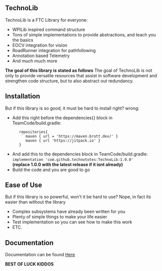 ## TechnoLib

TechnoLib is a FTC Library for everyone:
 - WPILib inspired command structure
 - Tons of simple implementations to provide abstractions, and teach you the basics
 - EOCV integration for vision
 - RoadRunner integration for pathfollowing
 - Annotation based Telemetry
 - And much much more

**The goal of this library is stated as follows**
 The goal of TechnoLib is not only to provide versatile resources that assist in software development and strengthen code structure, but to also abstract out redundancy.
 
## Installation
But if this library is so good, it must be hard to install right? wrong:
 - Add this right before the dependencies{} block in TeamCode/build.gradle: 
   ```  
      repositories{
       ` maven { url = 'https://maven.brott.dev/' }
         maven { url 'https://jitpack.io' }
      }
    ```
 - And add this to the dependencies block in TeamCode/build.gradle: 
   ```implementation 'com.github.technototes:TechnoLib:1.0.0'```    
   **(replace 1.0.0 with the latest release if it isnt already)**
 - Build the code and you are good to go
 
## Ease of Use
But if this library is so powerful, won't it be hard to use?
Nope, in fact its easier than without the library
 - Complex subsystems have already been written for you
 - Plenty of simple things to make your life easier
 - Test implementation so you can see how to make this work
 - ETC.
## Documentation
Documentation can be found [Here](https://technototes.github.io/TechnoLib)
 
**BEST OF LUCK KIDDOS**

